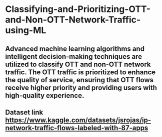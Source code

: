 # Classifying-and-Prioritizing-OTT-and-Non-OTT-Network-Traffic-using-ML
## Advanced machine learning algorithms and intelligent decision-making techniques are utilized to classify OTT and non-OTT network traffic. The OTT traffic is prioritized to enhance the quality of service, ensuring that OTT flows receive higher priority and providing users with high-quality experience.
## Dataset link https://www.kaggle.com/datasets/jsrojas/ip-network-traffic-flows-labeled-with-87-apps
